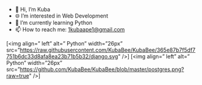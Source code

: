 - 👋 Hi, I’m Kuba
- 🌐 I’m interested in Web Development
- 🐍 I’m currently learning Python
- 📫 How to reach me: 1kubaape1@gmail.com

[<img align=” left” alt=” Python” width=”26px” src=”https://raw.githubusercontent.com/KubaBee/KubaBee/365e87b7f5df7751b6dc33d8afa8ea23b71b5b32/django.svg" />]
[<img align=” left” alt=” Python” width=”26px” src=”https://github.com/KubaBee/KubaBee/blob/master/postgres.png?raw=true" />]
